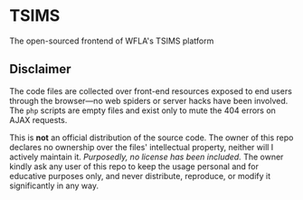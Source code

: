 # TSIMS

The open-sourced frontend of WFLA's TSIMS platform

## Disclaimer

The code files are collected over front-end resources exposed to end users through the browser—no web spiders or server hacks have been involved. The `php` scripts are empty files and exist only to mute the 404 errors on AJAX requests.

This is **not** an official distribution of the source code. The owner of this repo declares no ownership over the files' intellectual property, neither will I actively maintain it. _Purposedly, no license has been included._ The owner kindly ask any user of this repo to keep the usage personal and for educative purposes only, and never distribute, reproduce, or modify it significantly in any way.
